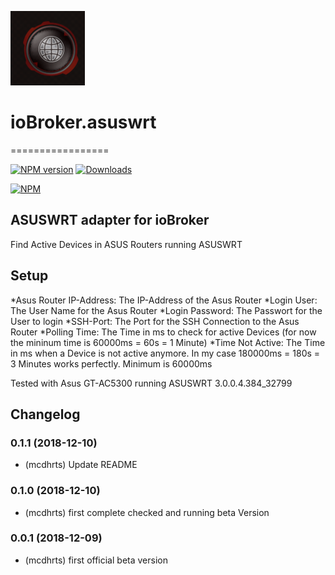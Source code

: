 ![Logo](admin/asuswrt.png)
# ioBroker.asuswrt
=================

[![NPM version](http://img.shields.io/npm/v/iobroker.asuswrt.svg)](https://www.npmjs.com/package/iobroker.asuswrt)
[![Downloads](https://img.shields.io/npm/dm/iobroker.asuswrt.svg)](https://www.npmjs.com/package/iobroker.asuswrt)

[![NPM](https://nodei.co/npm/iobroker.asuswrt.png?downloads=true)](https://nodei.co/npm/iobroker.asuswrt/)

ASUSWRT adapter for ioBroker
------------------------------------------------------------------------------

Find Active Devices in ASUS Routers running ASUSWRT

Setup
------------------------------------------------------------------------------
*Asus Router IP-Address: The IP-Address of the Asus Router
*Login User: The User Name for the Asus Router
*Login Password: The Passwort for the User to login
*SSH-Port: The Port for the SSH Connection to the Asus Router
*Polling Time: The Time in ms to check for active Devices (for now the mininum time is 60000ms = 60s = 1 Minute)
*Time Not Active: The Time in ms when a Device is not active anymore. In my case 180000ms = 180s = 3 Minutes works perfectly. Minimum is 60000ms

Tested with Asus GT-AC5300 running ASUSWRT 3.0.0.4.384_32799
 
## Changelog

### 0.1.1 (2018-12-10)
* (mcdhrts) Update README

### 0.1.0 (2018-12-10)
* (mcdhrts) first complete checked and running beta Version

### 0.0.1 (2018-12-09)
* (mcdhrts) first official beta version
